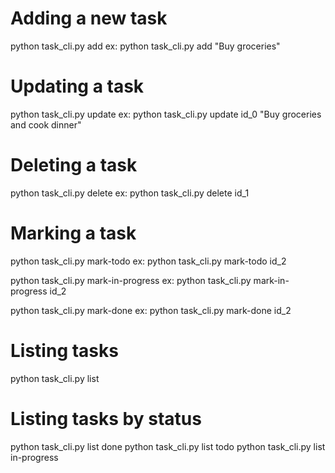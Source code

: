 # Adding a new task
python task_cli.py add <description>
ex: python task_cli.py add "Buy groceries"

# Updating a task
python task_cli.py update <task ID> <new description> 
ex: python task_cli.py update id_0 "Buy groceries and cook dinner"

# Deleting a task
python task_cli.py delete <task ID> 
ex: python task_cli.py delete id_1

# Marking a task
python task_cli.py mark-todo <task ID>
ex: python task_cli.py mark-todo id_2

python task_cli.py mark-in-progress <task ID>
ex: python task_cli.py mark-in-progress id_2

python task_cli.py mark-done <task ID>
ex: python task_cli.py mark-done id_2

# Listing tasks
python task_cli.py list

# Listing tasks by status
python task_cli.py list done
python task_cli.py list todo
python task_cli.py list in-progress